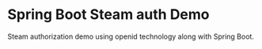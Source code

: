 # Spring Boot Steam auth Demo

Steam authorization demo using openid technology along with Spring Boot.

